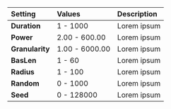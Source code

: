 | Setting         | Values         | Description |
| :-------------- | :------------- | :---------- |
| **Duration**    | 1 - 1000       | Lorem ipsum |
| **Power**       | 2.00 - 600.00  | Lorem ipsum |
| **Granularity** | 1.00 - 6000.00 | Lorem ipsum |
| **BasLen**      | 1 - 60         | Lorem ipsum |
| **Radius**      | 1 - 100        | Lorem ipsum |
| **Random**      | 0 - 1000       | Lorem ipsum |
| **Seed**        | 0 - 128000     | Lorem ipsum |
